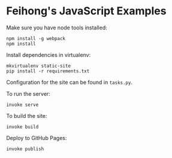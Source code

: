 Feihong's JavaScript Examples
=============================

Make sure you have node tools installed:

```
npm install -g webpack
npm install
```

Install dependencies in virtualenv:

```
mkvirtualenv static-site
pip install -r requirements.txt
```

Configuration for the site can be found in `tasks.py`.

To run the server:

```
invoke serve
```

To build the site:

```
invoke build
```

Deploy to GitHub Pages:

```
invoke publish
```
